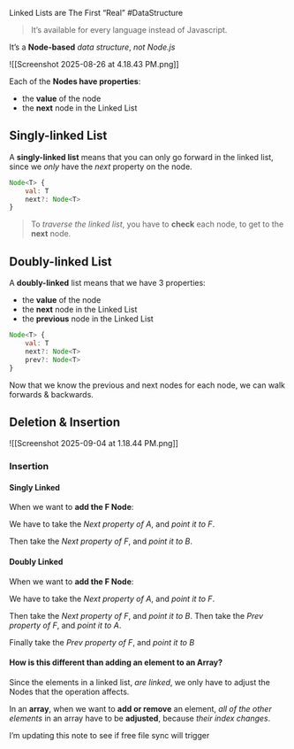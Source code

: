 Linked Lists are The First “Real” #DataStructure

> It’s available for every language instead of Javascript.

It’s a **Node-based** *data structure*, *not Node.js*

![[Screenshot 2025-08-26 at 4.18.43 PM.png]]

Each of the **Nodes have properties**:
- the **value** of the node
- the **next** node in the Linked List

## Singly-linked List

A **singly-linked list** means that you can only go forward in the linked list, since we *only* have the *next* property on the node.

```js
Node<T> {
	val: T
	next?: Node<T>
}
```

> To *traverse the linked list*, you have to **check** each node, to get to the **next** node.

## Doubly-linked List

A **doubly-linked** list means that we have 3 properties:
- the **value** of the node
- the **next** node in the Linked List
- the **previous** node in the Linked List
```js
Node<T> {
	val: T
	next?: Node<T>
	prev?: Node<T>
}
```

Now that we know the previous and next nodes for each node, we can walk forwards & backwards.

## Deletion & Insertion

![[Screenshot 2025-09-04 at 1.18.44 PM.png]]

### Insertion

#### Singly Linked
When we want to **add the F Node**:

We have to take the *Next property of A*, and *point it to F*.

Then take the *Next property of F*, and *point it to B*.

#### Doubly Linked

When we want to **add the F Node**:

We have to take the *Next property of A*, and *point it to F*.

Then take the *Next property of F*, and *point it to B*.
Then take the *Prev property of F*, and *point it to A*.

Finally take the *Prev property of F*, and *point it to B*

#### How is this different than adding an element to an Array?

Since the elements in a linked list, *are linked*, we only have to adjust the Nodes that the operation affects.

In an **array**, when we want to **add or remove** an element, *all of the other elements* in an array have to be **adjusted**, because *their index changes*.

I’m updating this note to see if free file sync will trigger